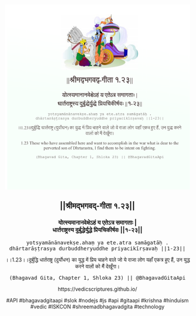 <img src="../../asset/BG_1_23.png"/>
<center><h2>||श्रीमद्‍भगवद्‍-गीता १.२३||</h2>
<h3>योत्स्यमानानवेक्षेऽहं य एतेऽत्र समागताः |<br/>धार्तराष्ट्रस्य दुर्बुद्धेर्युद्धे प्रियचिकीर्षवः ||१-२३||</h3>
<pre>yotsyamānānavekṣe.ahaṃ ya ete.atra samāgatāḥ .<br/>dhārtarāṣṭrasya durbuddheryuddhe priyacikīrṣavaḥ ||1-23||</pre>
<p>।।1.23।।दुर्बुद्धि धार्तराष्ट्र (दुर्योधन) का युद्ध में प्रिय चाहने वाले जो ये राजा लोग यहाँ एकत्र हुए हैं, उन युद्ध करने वालों को मैं देखूँगा।</p>
<pre>(Bhagavad Gita, Chapter 1, Shloka 23) || @BhagavadGitaApi</pre><p>https://vedicscriptures.github.io/</p><p>#API #bhagavadgitaapi #slok #nodejs #js #api #gitaapi #krishna #hinduism #vedic #ISKCON #shreemadbhagavadgita #technology</p></center>